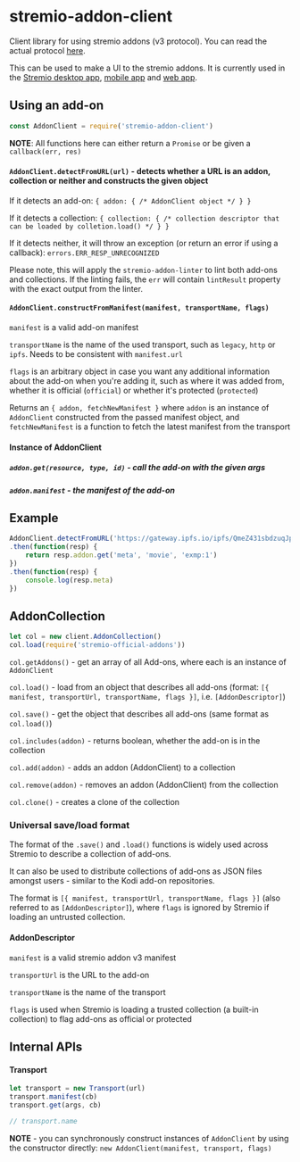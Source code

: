 # stremio-addon-client

Client library for using stremio addons (v3 protocol). You can read the actual protocol [here](https://github.com/Stremio/stremio-addons-sdk/blob/master/docs/protocol.md).

This can be used to make a UI to the stremio addons. It is currently used in the [Stremio desktop app](https://www.stremio.com), [mobile app](https://www.stremio.com) and [web app](https://app.strem.io).

## Using an add-on

```javascript
const AddonClient = require('stremio-addon-client')
```

**NOTE**: All functions here can either return a `Promise` or be given a `callback(err, res)`

#### `AddonClient.detectFromURL(url)` - detects whether a URL is an addon, collection or neither and constructs the given object

If it detects an add-on: `{ addon: { /* AddonClient object */ } }`

If it detects a collection: `{ collection: { /* collection descriptor that can be loaded by colletion.load() */ } }`

If it detects neither, it will throw an exception (or return an error if using a callback): `errors.ERR_RESP_UNRECOGNIZED`

Please note, this will apply the `stremio-addon-linter` to lint both add-ons and collections. If the linting fails, the `err` will contain `lintResult` property with the exact output from the linter.

#### `AddonClient.constructFromManifest(manifest, transportName, flags)`

`manifest` is a valid add-on manifest

`transportName` is the name of the used transport, such as `legacy`, `http` or `ipfs`. Needs to be consistent with `manifest.url`

`flags` is an arbitrary object in case you want any additional information about the add-on when you're adding it, such as where it was added from, whether it is official (`official`) or whether it's protected (`protected`)

Returns an `{ addon, fetchNewManifest }` where `addon` is an instance of `AddonClient` constructed from the passed manifest object, and `fetchNewManifest` is a function to fetch the latest manifest from the transport


#### Instance of AddonClient 

##### `addon.get(resource, type, id)` - call the add-on with the given args 

##### `addon.manifest` - the manifest of the add-on


## Example

```javascript
AddonClient.detectFromURL('https://gateway.ipfs.io/ipfs/QmeZ431sbdzuqJppkiGMTucuZxwBH7CffQMtftkLDypBrg/manifest.json')
.then(function(resp) {
	return resp.addon.get('meta', 'movie', 'exmp:1')
})
.then(function(resp) {
	console.log(resp.meta)
})
```

## AddonCollection

```javascript
let col = new client.AddonCollection()
col.load(require('stremio-official-addons'))
```

`col.getAddons()` - get an array of all Add-ons, where each is an instance of `AddonClient`

`col.load()` - load from an object that describes all add-ons (format: `[{ manifest, transportUrl, transportName, flags }]`, i.e. `[AddonDescriptor]`)

`col.save()` - get the object that describes all add-ons (same format as `col.load()`)

`col.includes(addon)` - returns boolean, whether the add-on is in the collection

`col.add(addon)` - adds an addon (AddonClient) to a collection

`col.remove(addon)` - removes an addon (AddonClient) from the collection

`col.clone()` - creates a clone of the collection

### Universal save/load format

The format of the `.save()` and `.load()` functions is widely used across Stremio to describe a collection of add-ons.

It can also be used to distribute collections of add-ons as JSON files amongst users - similar to the Kodi add-on repositories.

The format is `[{ manifest, transportUrl, transportName, flags }]` (also referred to as `[AddonDescriptor]`), where `flags` is ignored by Stremio if loading an untrusted collection.

#### AddonDescriptor

`manifest` is a valid stremio addon v3 manifest

`transportUrl` is the URL to the add-on

`transportName` is the name of the transport

`flags` is used when Stremio is loading a trusted collection (a built-in collection) to flag add-ons as official or protected

## Internal APIs

#### Transport

```javascript
let transport = new Transport(url)
transport.manifest(cb)
transport.get(args, cb)

// transport.name
```

**NOTE** - you can synchronously construct instances of `AddonClient` by using the constructor directly: `new AddonClient(manifest, transport, flags)`
